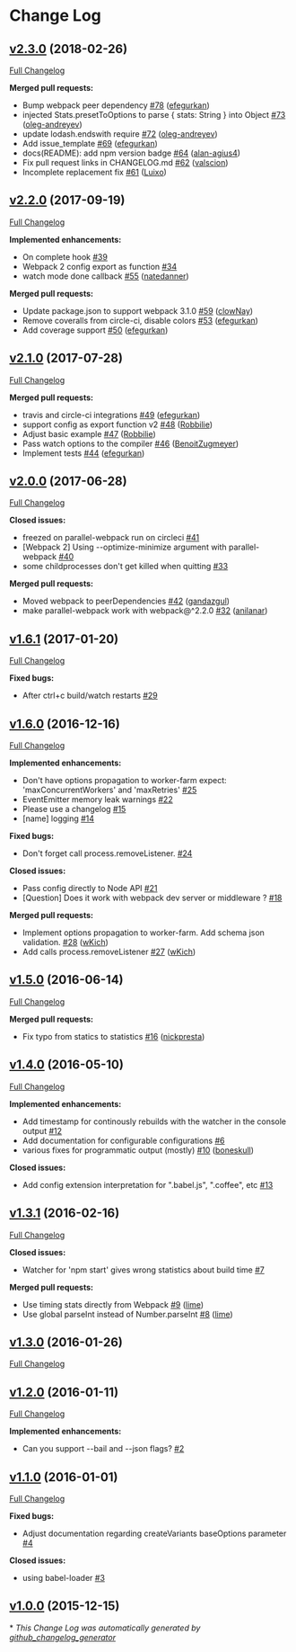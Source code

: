 # Change Log

## [v2.3.0](https://github.com/trivago/parallel-webpack/tree/v2.3.0) (2018-02-26)
[Full Changelog](https://github.com/trivago/parallel-webpack/compare/v2.2.0...v2.3.0)


**Merged pull requests:**

- Bump webpack peer dependency [\#78](https://github.com/trivago/parallel-webpack/pull/78) ([efegurkan](https://github.com/efegurkan))
- injected Stats.presetToOptions to parse { stats: String } into Object [\#73](https://github.com/trivago/parallel-webpack/pull/73) ([oleg-andreyev](https://github.com/oleg-andreyev))
- update lodash.endswith require [\#72](https://github.com/trivago/parallel-webpack/pull/72) ([oleg-andreyev](https://github.com/oleg-andreyev))
- Add issue\_template [\#69](https://github.com/trivago/parallel-webpack/pull/69) ([efegurkan](https://github.com/efegurkan))
- docs\(README\): add npm version badge [\#64](https://github.com/trivago/parallel-webpack/pull/64) ([alan-agius4](https://github.com/alan-agius4))
- Fix pull request links in CHANGELOG.md [\#62](https://github.com/trivago/parallel-webpack/pull/62) ([valscion](https://github.com/valscion))
- Incomplete replacement fix [\#61](https://github.com/trivago/parallel-webpack/pull/61) ([Luixo](https://github.com/Luixo))

## [v2.2.0](https://github.com/trivago/parallel-webpack/tree/v2.2.0) (2017-09-19)
[Full Changelog](https://github.com/trivago/parallel-webpack/compare/v2.1.0...v2.2.0)

**Implemented enhancements:**

- On complete hook [\#39](https://github.com/trivago/parallel-webpack/issues/39)
- Webpack 2 config export as function [\#34](https://github.com/trivago/parallel-webpack/issues/34)
- watch mode done callback [\#55](https://github.com/trivago/parallel-webpack/pull/55) ([natedanner](https://github.com/natedanner))

**Merged pull requests:**

- Update package.json to support webpack 3.1.0 [\#59](https://github.com/trivago/parallel-webpack/pull/59) ([clowNay](https://github.com/clowNay))
- Remove coveralls from circle-ci, disable colors [\#53](https://github.com/trivago/parallel-webpack/pull/53) ([efegurkan](https://github.com/efegurkan))
- Add coverage support [\#50](https://github.com/trivago/parallel-webpack/pull/50) ([efegurkan](https://github.com/efegurkan))

## [v2.1.0](https://github.com/trivago/parallel-webpack/tree/v2.1.0) (2017-07-28)
[Full Changelog](https://github.com/trivago/parallel-webpack/compare/v2.0.0...v2.1.0)

**Merged pull requests:**

- travis and circle-ci integrations [\#49](https://github.com/trivago/parallel-webpack/pull/49) ([efegurkan](https://github.com/efegurkan))
- support config as export function v2 [\#48](https://github.com/trivago/parallel-webpack/pull/48) ([Robbilie](https://github.com/Robbilie))
- Adjust basic example [\#47](https://github.com/trivago/parallel-webpack/pull/47) ([Robbilie](https://github.com/Robbilie))
- Pass watch options to the compiler [\#46](https://github.com/trivago/parallel-webpack/pull/46) ([BenoitZugmeyer](https://github.com/BenoitZugmeyer))
- Implement tests [\#44](https://github.com/trivago/parallel-webpack/pull/44) ([efegurkan](https://github.com/efegurkan))

## [v2.0.0](https://github.com/trivago/parallel-webpack/tree/v2.0.0) (2017-06-28)
[Full Changelog](https://github.com/trivago/parallel-webpack/compare/v1.6.1...v2.0.0)

**Closed issues:**

- freezed on parallel-webpack run on circleci [\#41](https://github.com/trivago/parallel-webpack/issues/41)
- \[Webpack 2\] Using --optimize-minimize argument with parallel-webpack [\#40](https://github.com/trivago/parallel-webpack/issues/40)
- some childprocesses don't get killed when quitting [\#33](https://github.com/trivago/parallel-webpack/issues/33)

**Merged pull requests:**

- Moved webpack to peerDependencies [\#42](https://github.com/trivago/parallel-webpack/pull/42) ([gandazgul](https://github.com/gandazgul))
- make parallel-webpack work with webpack@^2.2.0 [\#32](https://github.com/trivago/parallel-webpack/pull/32) ([anilanar](https://github.com/anilanar))

## [v1.6.1](https://github.com/trivago/parallel-webpack/tree/v1.6.1) (2017-01-20)
[Full Changelog](https://github.com/trivago/parallel-webpack/compare/v1.6.0...v1.6.1)

**Fixed bugs:**

- After ctrl+c build/watch restarts [\#29](https://github.com/trivago/parallel-webpack/issues/29)

## [v1.6.0](https://github.com/trivago/parallel-webpack/tree/v1.6.0) (2016-12-16)
[Full Changelog](https://github.com/trivago/parallel-webpack/compare/v1.5.0...v1.6.0)

**Implemented enhancements:**

- Don't have options propagation to worker-farm expect: 'maxConcurrentWorkers' and 'maxRetries' [\#25](https://github.com/trivago/parallel-webpack/issues/25)
- EventEmitter memory leak warnings [\#22](https://github.com/trivago/parallel-webpack/issues/22)
- Please use a changelog [\#15](https://github.com/trivago/parallel-webpack/issues/15)
- \[name\] logging [\#14](https://github.com/trivago/parallel-webpack/issues/14)

**Fixed bugs:**

- Don't forget call process.removeListener. [\#24](https://github.com/trivago/parallel-webpack/issues/24)

**Closed issues:**

- Pass config directly to Node API [\#21](https://github.com/trivago/parallel-webpack/issues/21)
- \[Question\] Does it work with webpack dev server or middleware ? [\#18](https://github.com/trivago/parallel-webpack/issues/18)

**Merged pull requests:**

- Implement options propagation to worker-farm. Add schema json validation. [\#28](https://github.com/trivago/parallel-webpack/pull/28) ([wKich](https://github.com/wKich))
- Add calls process.removeListener [\#27](https://github.com/trivago/parallel-webpack/pull/27) ([wKich](https://github.com/wKich))

## [v1.5.0](https://github.com/trivago/parallel-webpack/tree/v1.5.0) (2016-06-14)
[Full Changelog](https://github.com/trivago/parallel-webpack/compare/v1.4.0...v1.5.0)

**Merged pull requests:**

- Fix typo from statics to statistics [\#16](https://github.com/trivago/parallel-webpack/pull/16) ([nickpresta](https://github.com/nickpresta))

## [v1.4.0](https://github.com/trivago/parallel-webpack/tree/v1.4.0) (2016-05-10)
[Full Changelog](https://github.com/trivago/parallel-webpack/compare/v1.3.1...v1.4.0)

**Implemented enhancements:**

- Add timestamp for continously rebuilds with the watcher in the console output [\#12](https://github.com/trivago/parallel-webpack/issues/12)
- Add documentation for configurable configurations [\#6](https://github.com/trivago/parallel-webpack/issues/6)
- various fixes for programmatic output \(mostly\) [\#10](https://github.com/trivago/parallel-webpack/pull/10) ([boneskull](https://github.com/boneskull))

**Closed issues:**

- Add config extension interpretation for ".babel.js", ".coffee", etc [\#13](https://github.com/trivago/parallel-webpack/issues/13)

## [v1.3.1](https://github.com/trivago/parallel-webpack/tree/v1.3.1) (2016-02-16)
[Full Changelog](https://github.com/trivago/parallel-webpack/compare/v1.3.0...v1.3.1)

**Closed issues:**

- Watcher for 'npm start' gives wrong statistics about build time [\#7](https://github.com/trivago/parallel-webpack/issues/7)

**Merged pull requests:**

- Use timing stats directly from Webpack [\#9](https://github.com/trivago/parallel-webpack/pull/9) ([lime](https://github.com/lime))
- Use global parseInt instead of Number.parseInt [\#8](https://github.com/trivago/parallel-webpack/pull/8) ([lime](https://github.com/lime))

## [v1.3.0](https://github.com/trivago/parallel-webpack/tree/v1.3.0) (2016-01-26)
[Full Changelog](https://github.com/trivago/parallel-webpack/compare/v1.2.0...v1.3.0)

## [v1.2.0](https://github.com/trivago/parallel-webpack/tree/v1.2.0) (2016-01-11)
[Full Changelog](https://github.com/trivago/parallel-webpack/compare/v1.1.0...v1.2.0)

**Implemented enhancements:**

- Can you support --bail and --json flags? [\#2](https://github.com/trivago/parallel-webpack/issues/2)

## [v1.1.0](https://github.com/trivago/parallel-webpack/tree/v1.1.0) (2016-01-01)
[Full Changelog](https://github.com/trivago/parallel-webpack/compare/v1.0.0...v1.1.0)

**Fixed bugs:**

- Adjust documentation regarding createVariants baseOptions parameter [\#4](https://github.com/trivago/parallel-webpack/issues/4)

**Closed issues:**

- using babel-loader [\#3](https://github.com/trivago/parallel-webpack/issues/3)

## [v1.0.0](https://github.com/trivago/parallel-webpack/tree/v1.0.0) (2015-12-15)


\* *This Change Log was automatically generated by [github_changelog_generator](https://github.com/skywinder/Github-Changelog-Generator)*
